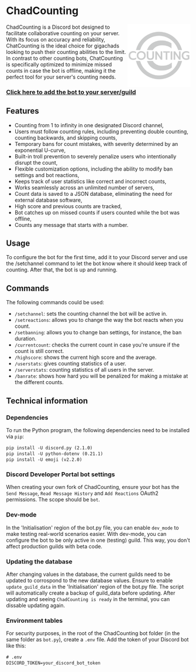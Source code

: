# ChadCounting
<img align="right" src="logo_chadcounting.png" width="172">

ChadCounting is a Discord bot designed to facilitate collaborative counting on your server. With its focus on accuracy and reliability, ChatCounting is the ideal choice for gigachads looking to push their counting abilities to the limit. In contrast to other counting bots, ChatCounting is specifically optimized to minimize missed counts in case the bot is offline, making it the perfect tool for your server's counting needs.

### [Click here to add the bot to your server/guild](https://discord.com/api/oauth2/authorize?client_id=1066081427935993886&permissions=67648&scope=bot)

## Features
- Counting from 1 to infinity in one designated Discord channel,
- Users must follow counting rules, including preventing double counting, counting backwards, and skipping counts,
- Temporary bans for count mistakes, with severity determined by an exponential U-curve,
- Built-in troll prevention to severely penalize users who intentionally disrupt the count,
- Flexible customization options, including the ability to modify ban settings and bot reactions,
- Keeps track of user statistics like correct and incorrect counts,
- Works seamlessly across an unlimited number of servers,
- Count data is saved to a JSON database, eliminating the need for external database software,
- High score and previous counts are tracked,
- Bot catches up on missed counts if users counted while the bot was offline,
- Counts any message that starts with a number.

## Usage
To configure the bot for the first time, add it to your Discord server and use the /setchannel command to let the bot know where it should keep track of counting. After that, the bot is up and running.

## Commands
The following commands could be used:
- `/setchannel`: sets the counting channel the bot will be active in.
- `/setreactions`: allows you to change the way the bot reacts when you count.
- `/setbanning`: allows you to change ban settings, for instance, the ban duration.
- `/currentcount`: checks the current count in case you're unsure if the count is still correct.
- `/highscore`: shows the current high score and the average.
- `/userstats`: gives counting statistics of a user.
- `/serverstats`: counting statistics of all users in the server.
- `/banrate`: shows how hard you will be penalized for making a mistake at the different counts.

## Technical information
### Dependencies
To run the Python program, the following dependencies need to be installed via `pip`:
```
pip install -U discord.py (2.1.0)
pip install -U python-dotenv (0.21.1)
pip install -U emoji (v2.2.0)
```
### Discord Developer Portal bot settings
When creating your own fork of ChadCounting, ensure your bot has the `Send Message`, `Read Message History` and `Add Reactions` OAuth2 permissions. The scope should be `bot`.

### Dev-mode
In the 'Initialisation' region of the bot.py file, you can enable `dev_mode` to make testing real-world scenarios easier. With dev-mode, you can configure the bot to be only active in one (testing) guild. This way, you don't affect production guilds with beta code.

### Updating the database
After changing values in the database, the current guilds need to be updated to corrospond to the new database values. Ensure to enable `update_guild_data` in the 'Initialisation' region of the bot.py file. The script will automatically create a backup of guild_data before updating. After updating and seeing `ChadCounting is ready` in the terminal, you can dissable updating again.

### Environment tables
For security purposes, in the root of the ChadCounting bot folder (in the same folder as `bot.py`), create a `.env` file. Add the token of your Discord bot like this:
```
# .env
DISCORD_TOKEN=your_discord_bot_token
```
